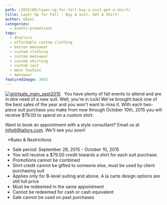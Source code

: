 ```yaml
---
path: /2015/09/layer-up-for-fall-buy-a-suit-get-a-shirt/
title: Layer Up for Fall - Buy A Suit, Get A Shirt!
author: eboni
categories: 
  - events-promotions
tags: 
  - 9tailors
  - affordable custom clothing
  - boston menswear
  - custom clothing
  - custom menswear
  - custom shirting
  - custom suit
  - mens fashion
  - menswear
featuredImage: 3463
---
```

[![shirtsale_main_sept2015](http://blog.9tailors.com/uploads/2015/09/shirtsale_main_sept2015.jpg)](http://blog.9tailors.com/uploads/2015/09/shirtsale_main_sept2015.jpg)   You have plenty of fall events to attend and are in dire need of a new suit. Well, you're in luck! We've brought back one of the best sales of the year and you won't want to miss it. With each two-piece suit purchase you make from now through October 10th, 2015 you will receive $79.00 to spend on a custom shirt.

Want to book an appointment with a style consultant? Email us at [info@9tailors.com](mailto:info@9tailors.com). We'll see you soon!

  \*Rules & Restrictions

*   Sale period: September 28, 2015 - October 10, 2015
*   You will receive a $79.00 credit towards a shirt for each suit purchase.
*   Promotions cannot be combined
*   Shirt credit cannot be gifted to someone else, must be used by client purchasing suit
*   Applies only for B-level suiting and above. A la carte design options are still full price
*   Must be redeemed in the same appointment
*   Cannot be redeemed for cash or cash equivalent
*   Sale cannot be used on past purchases